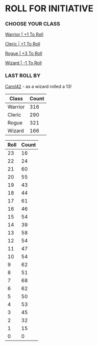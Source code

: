 # ROLL FOR INITIATIVE
### CHOOSE YOUR CLASS

[Warrior | +1 To Roll](https://github.com/benjaminsampica/benjaminsampica/issues/new?title=roll%7Cwarrior&body=Just+click+%27Submit+new+issue%27.)

[Cleric | +1 To Roll](https://github.com/benjaminsampica/benjaminsampica/issues/new?title=roll%7Ccleric&body=Just+click+%27Submit+new+issue%27.)

[Rogue | +3 To Roll](https://github.com/benjaminsampica/benjaminsampica/issues/new?title=roll%7Crogue&body=Just+click+%27Submit+new+issue%27.)

[Wizard | -1 To Roll](https://github.com/benjaminsampica/benjaminsampica/issues/new?title=roll%7Cwizard&body=Just+click+%27Submit+new+issue%27.)
### LAST ROLL BY
[Carol42](https://www.github.com/Carol42) - as a wizard rolled a 13!

|Class|Count|
|-|-|
|Warrior|316|
|Cleric|290|
|Rogue|321|
|Wizard|166|

|Roll|Count|
|-|-|
|23|16
|22|24
|21|60
|20|55
|19|43
|18|44
|17|61
|16|46
|15|54
|14|39
|13|58
|12|54
|11|47
|10|54
|9|62
|8|51
|7|68
|6|62
|5|50
|4|53
|3|45
|2|32
|1|15
|0|0
